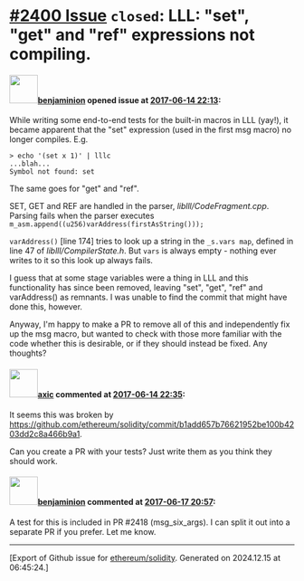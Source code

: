 # [\#2400 Issue](https://github.com/ethereum/solidity/issues/2400) `closed`: LLL: "set", "get" and "ref" expressions not compiling.

#### <img src="https://avatars.githubusercontent.com/u/20796281?u=3ade059256c951779e598bb585d7d85463f340a3&v=4" width="50">[benjaminion](https://github.com/benjaminion) opened issue at [2017-06-14 22:13](https://github.com/ethereum/solidity/issues/2400):

While writing some end-to-end tests for the built-in macros in LLL (yay!), it became apparent that the "set" expression (used in the first msg macro) no longer compiles. E.g.

    > echo '(set x 1)' | lllc
    ...blah...
    Symbol not found: set

The same goes for "get" and "ref".

SET, GET and REF are handled in the parser, *liblll/CodeFragment.cpp*. Parsing fails when the parser executes `m_asm.append((u256)varAddress(firstAsString()));`

`varAddress()` [line 174] tries to look up a string in the `_s.vars map`, defined in line 47 of *liblll/CompilerState.h*. But `vars` is always empty - nothing ever writes to it so this look up always fails.

I guess that at some stage variables were a thing in LLL and this functionality has since been removed, leaving "set", "get", "ref" and varAddress() as remnants. I was unable to find the commit that might have done this, however.

Anyway, I'm happy to make a PR to remove all of this and independently fix up the msg macro, but wanted to check with those more familiar with the code whether this is desirable, or if they should instead be fixed.  Any thoughts?

#### <img src="https://avatars.githubusercontent.com/u/20340?v=4" width="50">[axic](https://github.com/axic) commented at [2017-06-14 22:35](https://github.com/ethereum/solidity/issues/2400#issuecomment-308577479):

It seems this was broken by https://github.com/ethereum/solidity/commit/b1add657b76621952be100b4203dd2c8a466b9a1.

Can you create a PR with your tests? Just write them as you think they should work.

#### <img src="https://avatars.githubusercontent.com/u/20796281?u=3ade059256c951779e598bb585d7d85463f340a3&v=4" width="50">[benjaminion](https://github.com/benjaminion) commented at [2017-06-17 20:57](https://github.com/ethereum/solidity/issues/2400#issuecomment-309239747):

A test for this is included in PR #2418 (msg_six_args). I can split it out into a separate PR if you prefer. Let me know.


-------------------------------------------------------------------------------



[Export of Github issue for [ethereum/solidity](https://github.com/ethereum/solidity). Generated on 2024.12.15 at 06:45:24.]

